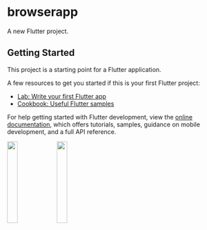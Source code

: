 # browserapp

A new Flutter project.

## Getting Started

This project is a starting point for a Flutter application.

A few resources to get you started if this is your first Flutter project:

- [Lab: Write your first Flutter app](https://docs.flutter.dev/get-started/codelab)
- [Cookbook: Useful Flutter samples](https://docs.flutter.dev/cookbook)

For help getting started with Flutter development, view the
[online documentation](https://docs.flutter.dev/), which offers tutorials,
samples, guidance on mobile development, and a full API reference.
<p>
<img src="https://user-images.githubusercontent.com/114645045/229414599-93f91b06-ddfb-40a8-aee1-f673171ed043.mp4"width=22%,height=35%>
<img src="https://user-images.githubusercontent.com/114645045/229414682-c68fd31e-d15f-4386-a446-b9c601ece41f.jpg"width=22%,height=35%>
<p>
